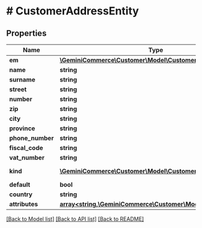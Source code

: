 # # CustomerAddressEntity


## Properties


Name | Type | Description | Notes
------------ | ------------- | ------------- | -------------
**em**| [**\GeminiCommerce\Customer\Model\CustomerEMFields**](CustomerEMFields.md) |   | [optional]
**name**| **string** |   | [optional]
**surname**| **string** |   | [optional]
**street**| **string** |   | [optional]
**number**| **string** |   | [optional]
**zip**| **string** |   | [optional]
**city**| **string** |   | [optional]
**province**| **string** |   | [optional]
**phone_number**| **string** |   | [optional]
**fiscal_code**| **string** |   | [optional]
**vat_number**| **string** |   | [optional]
**kind**| [**\GeminiCommerce\Customer\Model\CustomerAddressEntityKind**](CustomerAddressEntityKind.md) |  for more information please, see Model/CustomerAddressEntityKind.php  | [optional]
**default**| **bool** |   | [optional]
**country**| **string** |   | [optional]
**attributes**| [**array<string,\GeminiCommerce\Customer\Model\ProtobufAny>**](ProtobufAny.md) |   | [optional]


[[Back to Model list]](../../README.md#models) [[Back to API list]](../../README.md#endpoints) [[Back to README]](../../README.md)